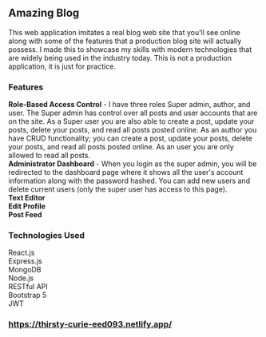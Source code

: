 

## Amazing Blog

This web application imitates a real blog web site that you'll see online along with some of the features that a production blog site will actually possess.
I made this to showcase my skills with modern technologies that are widely being used in the industry today. This is not a production application, it is just for practice.

### Features

<strong>Role-Based Access Control</strong> - I have three roles Super admin, author, and user. The Super admin has control over all posts and user accounts that are on the site. As a Super user you are also able to create a post, update your posts, delete your posts, and read all posts posted online. As an author you have CRUD functionality; you can create a post, update your posts, delete your posts, and read all posts posted online. As an user you are only allowed to read all posts.<br />
<strong>Administrator Dashboard</strong> - When you login as the super admin, you will be redirected to the dashboard page where it shows all the user's account information along with the password hashed. You can add new users and delete current users (only the super user has access to this page).<br />
<strong>Text Editor</strong><br />
<strong>Edit Profile</strong><br />
<strong>Post Feed</strong>

### Technologies Used

React.js<br />
Express.js<br />
MongoDB<br />
Node.js<br />
RESTful API<br />
Bootstrap 5<br />
JWT<br />

### https://thirsty-curie-eed093.netlify.app/

